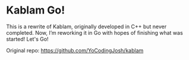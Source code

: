 # Kablam Go!

This is a rewrite of Kablam, originally developed in C++ but never completed. Now, I’m reworking it in Go with hopes of finishing what was started! Let's Go!

Original repo: https://github.com/YoCodingJosh/kablam
